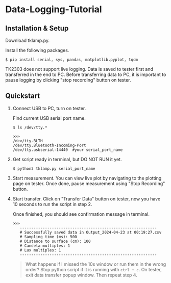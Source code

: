 # Data-Logging-Tutorial

## Installation & Setup

Download tklamp.py. 

Install the following packages. 
```
$ pip install serial, sys, pandas, matplotlib.pyplot, tqdm
```

TK2303 does not support live logging. Data is saved to tester first and transferred in the end to PC.
Before transferring data to PC, it is important to pause logging by clicking "stop recording" button on tester. 

## Quickstart 

1. Connect USB to PC, turn on tester.
   
    Find current USB serial port name.
    
    ```
    $ ls /dev/tty.*  
    ```
    
    ```
    >>>
    /dev/tty.BLTH
    /dev/tty.Bluetooth-Incoming-Port
    /dev/tty.usbserial-14440  #your serial_port_name
    ```

2. Get script ready in terminal, but DO NOT RUN it yet.

    ```
    $ python3 tklamp.py serial_port_name 
    ```

3. Start measurement. You can view live plot by navigating to the plotting page on tester. Once done, pause measurement using "Stop Recording" button.

5. Start transfer. Click on "Transfer Data" button on tester, now you have 10 seconds to run the script in step 2.

    Once finished, you should see confirmation message in terminal.  
    ```
    >>>
       ------------------------------------------------------------
       # Successfully saved data in Output_2024-04-23 at 00:19:27.csv
       # Sampling time (ms): 500
       # Distance to surface (cm): 100
       # Candela multiples: 1
       # Lux multiples: 1
       ------------------------------------------------------------
    ```
    > What happens if I missed the 10s window or run them in the wrong order?
    Stop python script if it is running with `ctrl + c`. On tester, exit data transfer popup window. Then repeat step 4. 

